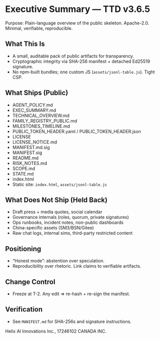 # Executive Summary — TTD v3.6.5

Purpose: Plain-language overview of the public skeleton. Apache-2.0. Minimal, verifiable, reproducible.

## What This Is
- A small, auditable pack of public artifacts for transparency.
- Cryptographic integrity via SHA-256 manifest + detached Ed25519 signature.
- No npm-built bundles; one custom JS (`assets/jsonl-table.js`). Tight CSP.

## What Ships (Public)
- AGENT_POLICY.md
- EXEC_SUMMARY.md
- TECHNICAL_OVERVIEW.md
- FAMILY_REGISTRY_PUBLIC.md
- MILESTONES_TIMELINE.md
- PUBLIC_TOKEN_HEADER.yaml / PUBLIC_TOKEN_HEADER.json
- LICENSE
- LICENSE_NOTICE.md
- MANIFEST.md.sig
- MANIFEST.sig
- README.md
- RISK_NOTES.md
- SCOPE.md
- STATE.md
- index.html
- Static site: `index.html`, `assets/jsonl-table.js`

## What Does Not Ship (Held Back)
- Draft press + media quotes, social calendar
- Governance internals (roles, quorum, private signatures)
- Ops runbooks, incident notes, non-public dashboards
- China-specific assets (SM3/BSN/Gitee)
- Raw chat logs, internal sims, third-party restricted content

## Positioning
- “Honest mode”: abstention over speculation.
- Reproducibility over rhetoric. Link claims to verifiable artifacts.

## Change Control
- Freeze at T-2. Any edit ⇒ re-hash + re-sign the manifest.

## Verification
- See `MANIFEST.md` for SHA-256s and signature instructions.


Helix AI Innovations Inc., 17246102 CANADA INC.

